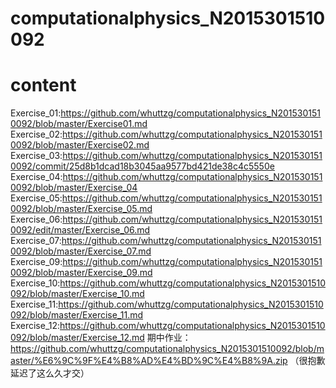 # computationalphysics_N2015301510092
# content
Exercise_01:https://github.com/whuttzg/computationalphysics_N2015301510092/blob/master/Exercise01.md
Exercise_02:https://github.com/whuttzg/computationalphysics_N2015301510092/blob/master/Exercise02.md
Exercise_03:https://github.com/whuttzg/computationalphysics_N2015301510092/commit/25d8b1dcad18b3045aa9577bd421de38c4c5550e
Exercise_04:https://github.com/whuttzg/computationalphysics_N2015301510092/blob/master/Exercise_04
Exercise_05:https://github.com/whuttzg/computationalphysics_N2015301510092/blob/master/Exercise_05.md
Exercise_06:https://github.com/whuttzg/computationalphysics_N2015301510092/edit/master/Exercise_06.md
Exercise_07:https://github.com/whuttzg/computationalphysics_N2015301510092/blob/master/Exercise_07.md
Exercise_09:https://github.com/whuttzg/computationalphysics_N2015301510092/blob/master/Exercise_09.md
Exercise_10:https://github.com/whuttzg/computationalphysics_N2015301510092/blob/master/Exercise_10.md
Exercise_11:https://github.com/whuttzg/computationalphysics_N2015301510092/blob/master/Exercise_11.md
Exercise_12:https://github.com/whuttzg/computationalphysics_N2015301510092/blob/master/Exercise_12.md
期中作业：https://github.com/whuttzg/computationalphysics_N2015301510092/blob/master/%E6%9C%9F%E4%B8%AD%E4%BD%9C%E4%B8%9A.zip 
（很抱歉延迟了这么久才交）
